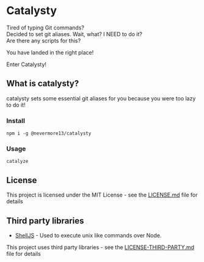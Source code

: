# Catalysty

Tired of typing Git commands? <br/>
Decided to set git aliases. Wait, what? I NEED to do it? <br/>
Are there any scripts for this? <br/>

You have landed in the right place!<br/>

Enter Catalysty!

## What is catalysty?

catalysty sets some essential git aliases for you because you were too lazy to do it!


### Install

```
npm i -g @nevermore13/catalysty 
```

### Usage

```
catalyze
```

## License

This project is licensed under the MIT License - see the [LICENSE.md](LICENSE.md) file for details

## Third party libraries

* [ShellJS](https://github.com/shelljs/shelljs) - Used to execute unix like commands over Node.

This project uses third party libraries - see the [LICENSE-THIRD-PARTY.md](LICENSE-THIRD-PARTY.md) file for details
